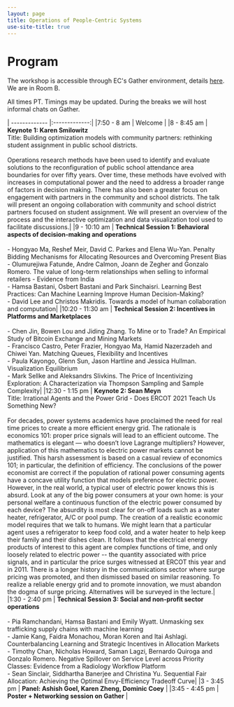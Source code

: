 ```yaml
---
layout: page
title: Operations of People-Centric Systems
use-site-title: true
---
```


# Program

The workshop is accessible through EC's Gather environment, details [here](https://ec21.sigecom.org/participation/venue/). We are in Room B.  

All times PT. Timings may be updated. During the breaks we will host informal chats on Gather.

| ------------- |:-------------:|
|7:50&nbsp;-&nbsp;8&nbsp;am | Welcome |
|8&nbsp;-&nbsp;8:45&nbsp;am | **Keynote 1: Karen Smilowitz** <br> Title:  Building optimization models with community partners: rethinking student assignment in public school districts. <br> <br> Operations research methods have been used to identify and evaluate solutions to the reconfiguration of public school attendance area boundaries for over fifty years.  Over time, these methods have evolved with increases in computational power and the need to address a broader range of factors in decision making.  There has also been a greater focus on engagement with partners in the community and school districts.  The talk will present an ongoing collaboration with community and school district partners focused on student assignment.  We will present an overview of the process and the interactive optimization and data visualization tool used to facilitate discussions.|
|9&nbsp;-&nbsp;10:10&nbsp;am | **Technical Session 1: Behavioral aspects of decision-making and operations** <br> <br> - Hongyao Ma, Reshef Meir, David C. Parkes and Elena Wu-Yan.	Penalty Bidding Mechanisms for Allocating Resources and Overcoming Present Bias <br> - Olumurejiwa Fatunde, Andre Calmon, Joann de Zegher and Gonzalo Romero.	The value of long-term relationships when selling to informal retailers - Evidence from India <br> - Hamsa Bastani, Osbert Bastani and Park Sinchaisri.	Learning Best Practices: Can Machine Learning Improve Human Decision-Making? <br> - David Lee and Christos Makridis.	Towards a model of human collaboration and computation|
|10:20&nbsp;-&nbsp;11:30&nbsp;am | **Technical Session 2: Incentives in Platforms and Marketplaces** <br><br> - Chen Jin, Bowen Lou and Jiding Zhang.	To Mine or to Trade? An Empirical Study of Bitcoin Exchange and Mining Markets <br> - 	Francisco Castro, Peter Frazier, Hongyao Ma, Hamid Nazerzadeh and Chiwei Yan.	Matching Queues, Flexibility and Incentives <br> - Paula Kayongo, Glenn Sun, Jason Hartline and Jessica Hullman.	Visualization Equilibrium <br> - Mark Sellke and Aleksandrs Slivkins.	The Price of Incentivizing Exploration: A Characterization via Thompson Sampling and Sample Complexity|
|12:30&nbsp;-&nbsp;1:15&nbsp;pm | **Keynote 2: Sean Meyn** <br> Title: Irrational Agents and the Power Grid - Does ERCOT 2021 Teach Us Something New?  <br><br> For decades, power systems academics have proclaimed the need for real time prices to create a more efficient energy grid.   The rationale is economics 101: proper price signals will lead to an efficient outcome.  The mathematics is elegant — who doesn’t love Lagrange multipliers?  However, application of this mathematics to electric power markets cannot be justified.  This harsh assessment is based on a casual review of economics 101;  in particular, the definition of efficiency.   The conclusions of the power economist are correct if the population of rational power consuming agents have a concave utility function that models preference for electric power.  However, in the real world, a typical user of electric power knows this is absurd.   Look at any of the big power consumers at your own home:  is your personal welfare a continuous function of the electric power consumed by each device?    The absurdity is most clear for on-off loads such as a water heater, refrigerator, A/C or pool pump.    The creation of a realistic economic model requires that we talk to humans.  We might learn that a particular agent uses a refrigerator to keep food cold, and a water heater to help keep their family and their dishes clean.  It follows that  the electrical energy products of interest to this agent are complex functions of time, and only loosely related to electric power -- the quantity associated with price signals, and in particular the price surges witnessed at ERCOT this year and in 2011.    There is a longer history in the communications sector where surge pricing was promoted, and then dismissed based on similar reasoning.   To realize a reliable energy grid and to promote innovation, we must abandon the dogma of surge pricing.   Alternatives will be surveyed in the lecture.|
|1:30&nbsp;-&nbsp;2:40&nbsp;pm | **Technical Session 3: Social and non-profit sector operations** <br><br> - Pia Ramchandani, Hamsa Bastani and Emily Wyatt.	Unmasking sex trafficking supply chains with machine learning <br> - Jamie Kang, Faidra Monachou, Moran Koren and Itai Ashlagi.	Counterbalancing Learning and Strategic Incentives in Allocation Markets <br> - Timothy Chan, Nicholas Howard, Saman Lagzi, Bernardo Quiroga and Gonzalo Romero.	Negative Spillover on Service Level across Priority Classes: Evidence from a Radiology Workflow Platform <br> - Sean Sinclair, Siddhartha Banerjee and Christina Yu.	Sequential Fair Allocation: Achieving the Optimal Envy-Efficiency Tradeoff Curve|
|3&nbsp;-&nbsp;3:45 pm | **Panel: Ashish Goel, Karen Zheng, Dominic Coey** |
|3:45&nbsp;-&nbsp;4:45 pm | **Poster + Networking session on Gather** |

